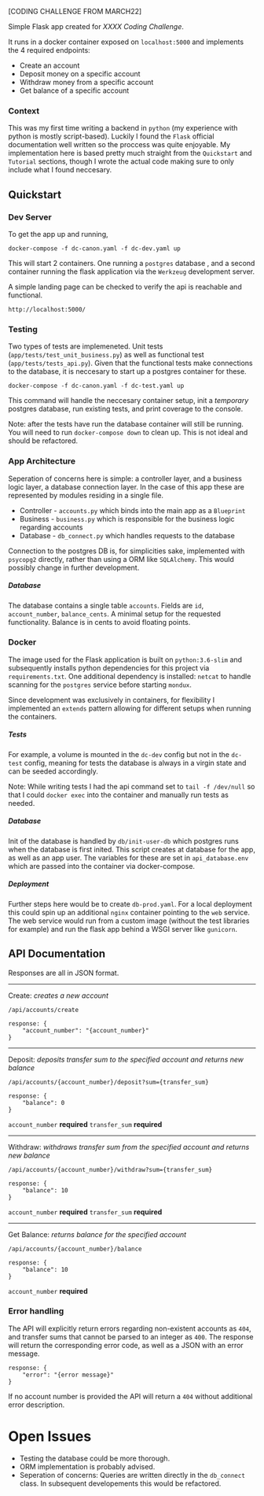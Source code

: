 [CODING CHALLENGE FROM MARCH22]

Simple Flask app created for _XXXX Coding Challenge_.

It runs in a docker container exposed on `localhost:5000` and implements the 4 required endpoints:

- Create an account
- Deposit money on a specific account
- Withdraw money from a specific account
- Get balance of a specific account

### Context

This was my first time writing a backend in `python` (my experience with python is mostly script-based). Luckily I found the `Flask` official documentation well written so the proccess was quite enjoyable. My implementation here is based pretty much straight from the `Quickstart` and `Tutorial` sections, though I wrote the actual code making sure to only include what I found neccesary.

## Quickstart
### Dev Server
To get the app up and running,

```shell
docker-compose -f dc-canon.yaml -f dc-dev.yaml up
```
This will start 2 containers. One running a `postgres` database , and a second container running the flask application via the `Werkzeug` development server.

A simple landing page can be checked to verify the api is reachable and functional.
``` 
http://localhost:5000/ 
```

### Testing

Two types of tests are implemeneted. Unit tests (`app/tests/test_unit_business.py`) as well as functional test (`app/tests/tests_api.py`). Given that the functional tests make connections to the database, it is neccesary to start up a postgres container for these.

``` shell
docker-compose -f dc-canon.yaml -f dc-test.yaml up
```

This command will handle the neccesary container setup, init a _temporary_ postgres database, run existing tests, and print coverage to the console.

Note: after the tests have run the database container will still be running. You will need to run ```docker-compose down``` to clean up. This is not ideal and should be refactored.

### App Architecture

Seperation of concerns here is simple: a controller layer, and a business logic layer, a database connection layer. In the case of this app these are represented by modules residing in a single file.

- Controller - `accounts.py` which binds into the main app as a `Blueprint`
- Business - `business.py` which is responsible for the business logic regarding accounts
- Database - `db_connect.py` which handles requests to the database

Connection to the postgres DB is, for simplicities sake, implemented with `psycopg2` directly, rather than using a ORM like `SQLAlchemy`. This would possibly change in further development.

##### Database

The database contains a single table `accounts`. Fields are `id`, `account_number`, `balance_cents`. A minimal setup for the requested functionality. Balance is in cents to avoid floating points.

### Docker

The image used for the Flask application is built on `python:3.6-slim` and subsequently installs python dependencies for this project via `requirements.txt`. One additional dependency is installed: `netcat` to handle scanning for the `postgres` service before starting `mondux`.

Since development was exclusively in containers, for flexibility I implemented an `extends` pattern allowing for different setups when running the containers.

##### Tests
For example, a volume is mounted in the `dc-dev` config but not in the `dc-test` config, meaning for tests the database is always in a virgin state and can be seeded accordingly.

Note: While writing tests I had the api command set to  `tail -f /dev/null` so that I could `docker exec` into the container and manually run tests as needed.

##### Database
Init of the database is handled by `db/init-user-db` which postgres runs when the database is first inited. This script creates at database for the app, as well as an app user. The variables for these are set in `api_database.env` which are passed into the container via docker-compose.

##### Deployment
Further steps here would be to create `db-prod.yaml`. For a local deployment this could spin up an additional `nginx` container pointing to the `web` service. The web service would run from a custom image (without the test libraries for example) and run the flask app behind a WSGI server like `gunicorn`.

## API Documentation
Responses are all in JSON format.

--- 
Create: _creates a new account_ 
```
/api/accounts/create
```
```
response: {
    "account_number": "{account_number}"
}
```

---
Deposit: _deposits transfer sum to the specified account and returns new balance_
```
/api/accounts/{account_number}/deposit?sum={transfer_sum}
```
```
response: {
    "balance": 0
}
```
`account_number` __required__
`transfer_sum` __required__

---
Withdraw: _withdraws transfer sum from the specified account and returns new balance_
```
/api/accounts/{account_number}/withdraw?sum={transfer_sum}
```
```
response: {
    "balance": 10
}
```
`account_number` __required__
`transfer_sum` __required__

---
Get Balance: _returns balance for the specified account_
```
/api/accounts/{account_number}/balance
```
```
response: {
    "balance": 10
}
```
`account_number` __required__


### Error handling

The API will explicitly return errors regarding non-existent accounts as `404`, and transfer sums that cannot be parsed to an integer as `400`. The response will return the corresponding error code, as well as a JSON with an error message.

```
response: {
    "error": "{error message}"
}
```

If no account number is provided the API will return a `404` without additional error description.

# Open Issues

- Testing the database could be more thorough.
- ORM implementation is probably advised.
- Seperation of concerns: Queries are written directly in the `db_connect` class. In subsequent developements this would be refactored.

